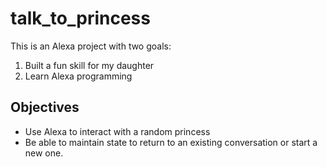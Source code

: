 # talk_to_princess

This is an Alexa project with two goals:

1. Built a fun skill for my daughter
2. Learn Alexa programming

## Objectives

* Use Alexa to interact with a random princess
* Be able to maintain state to return to an existing conversation
or start a new one.
